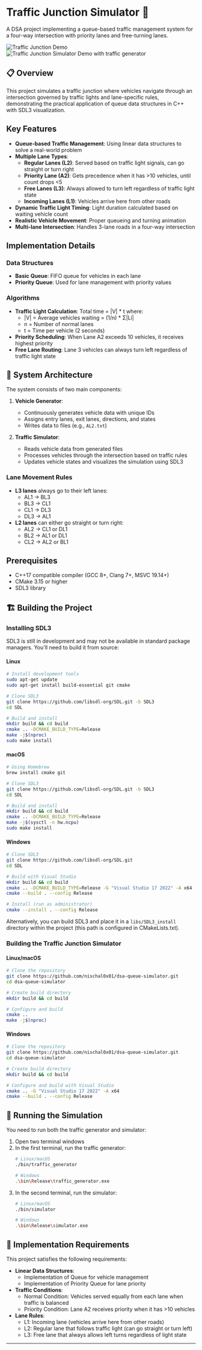 # Traffic Junction Simulator 🚦

A DSA project implementing a queue-based traffic management system for a four-way intersection with priority lanes and free-turning lanes.


![Traffic Junction Demo](simulator.png)
![Traffic Junction Simulator Demo with traffic generator](showcase.gif)

## 📋 Overview

This project simulates a traffic junction where vehicles navigate through an intersection governed by traffic lights and lane-specific rules, demonstrating the practical application of queue data structures in C++ with SDL3 visualization.

##  Key Features

- **Queue-based Traffic Management**: Using linear data structures to solve a real-world problem
- **Multiple Lane Types**:
  - **Regular Lanes (L2)**: Served based on traffic light signals, can go straight or turn right
  - **Priority Lane (A2)**: Gets precedence when it has >10 vehicles, until count drops <5
  - **Free Lanes (L3)**: Always allowed to turn left regardless of traffic light state
  - **Incoming Lanes (L1)**: Vehicles arrive here from other roads
- **Dynamic Traffic Light Timing**: Light duration calculated based on waiting vehicle count
- **Realistic Vehicle Movement**: Proper queueing and turning animation
- **Multi-lane Intersection**: Handles 3-lane roads in a four-way intersection

##  Implementation Details

###  Data Structures
- **Basic Queue**: FIFO queue for vehicles in each lane
- **Priority Queue**: Used for lane management with priority values

###  Algorithms
- **Traffic Light Calculation**: Total time = |V| * t where:
  - |V| = Average vehicles waiting = (1/n) * Σ|Li|
  - n = Number of normal lanes
  - t = Time per vehicle (2 seconds)
- **Priority Scheduling**: When Lane A2 exceeds 10 vehicles, it receives highest priority
- **Free Lane Routing**: Lane 3 vehicles can always turn left regardless of traffic light state


## 📂 System Architecture

The system consists of two main components:

1. **Vehicle Generator**:
   - Continuously generates vehicle data with unique IDs
   - Assigns entry lanes, exit lanes, directions, and states
   - Writes data to files (e.g., `AL2.txt`)

2. **Traffic Simulator**:
   - Reads vehicle data from generated files
   - Processes vehicles through the intersection based on traffic rules
   - Updates vehicle states and visualizes the simulation using SDL3

### Lane Movement Rules
- **L3 lanes** always go to their left lanes:
  - AL1 → BL3
  - BL3 → CL1
  - CL1 → DL3
  - DL3 → AL1
- **L2 lanes** can either go straight or turn right:
  - AL2 → CL1 or DL1
  - BL2 → AL1 or DL1
  - CL2 → AL2 or BL1

##  Prerequisites
- C++17 compatible compiler (GCC 8+, Clang 7+, MSVC 19.14+)
- CMake 3.15 or higher
- SDL3 library

## 🏗️ Building the Project

### Installing SDL3
SDL3 is still in development and may not be available in standard package managers. You'll need to build it from source:

#### Linux
```bash
# Install development tools
sudo apt-get update
sudo apt-get install build-essential git cmake

# Clone SDL3
git clone https://github.com/libsdl-org/SDL.git -b SDL3
cd SDL

# Build and install
mkdir build && cd build
cmake .. -DCMAKE_BUILD_TYPE=Release
make -j$(nproc)
sudo make install
```

#### macOS
```bash
# Using Homebrew
brew install cmake git

# Clone SDL3
git clone https://github.com/libsdl-org/SDL.git -b SDL3
cd SDL

# Build and install
mkdir build && cd build
cmake .. -DCMAKE_BUILD_TYPE=Release
make -j$(sysctl -n hw.ncpu)
sudo make install
```

#### Windows
```bash
# Clone SDL3
git clone https://github.com/libsdl-org/SDL.git
cd SDL

# Build with Visual Studio
mkdir build && cd build
cmake .. -DCMAKE_BUILD_TYPE=Release -G "Visual Studio 17 2022" -A x64
cmake --build . --config Release

# Install (run as administrator)
cmake --install . --config Release
```

Alternatively, you can build SDL3 and place it in a `libs/SDL3_install` directory within the project (this path is configured in CMakeLists.txt).

### Building the Traffic Junction Simulator

#### Linux/macOS
```bash
# Clone the repository
git clone https://github.com/nischal0x01/dsa-queue-simulator.git
cd dsa-queue-simulator

# Create build directory
mkdir build && cd build

# Configure and build
cmake ..
make -j$(nproc)
```

#### Windows
```bash
# Clone the repository
git clone https://github.com/nischal0x01/dsa-queue-simulator.git
cd dsa-queue-simulator

# Create build directory
mkdir build && cd build

# Configure and build with Visual Studio
cmake .. -G "Visual Studio 17 2022" -A x64
cmake --build . --config Release
```

## 🚀 Running the Simulation

You need to run both the traffic generator and simulator:

1. Open two terminal windows
2. In the first terminal, run the traffic generator:
   ```bash
   # Linux/macOS
   ./bin/traffic_generator

   # Windows
   .\bin\Release\traffic_generator.exe
   ```
3. In the second terminal, run the simulator:
   ```bash
   # Linux/macOS
   ./bin/simulator

   # Windows
   .\bin\Release\simulator.exe
   ```

## 📝 Implementation Requirements

This project satisfies the following requirements:

- **Linear Data Structures**:
  - Implementation of Queue for vehicle management
  - Implementation of Priority Queue for lane priority
- **Traffic Conditions**:
  - Normal Condition: Vehicles served equally from each lane when traffic is balanced
  - Priority Condition: Lane A2 receives priority when it has >10 vehicles
- **Lane Rules**:
  - L1: Incoming lane (vehicles arrive here from other roads)
  - L2: Regular lane that follows traffic light (can go straight or turn left)
  - L3: Free lane that always allows left turns regardless of light state

---

